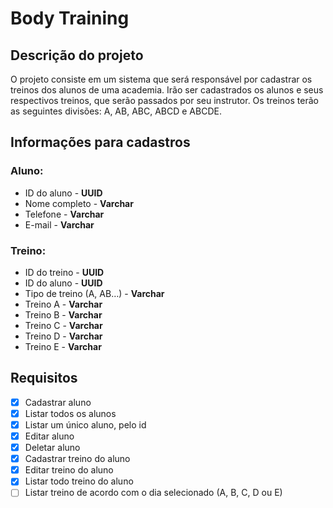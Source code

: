 # Body Training

## Descrição do projeto

O projeto consiste em um sistema que será responsável por cadastrar os treinos dos alunos de uma academia. Irão ser cadastrados os alunos e seus respectivos treinos, que serão passados por seu instrutor. Os treinos terão as seguintes divisões: A, AB, ABC, ABCD e ABCDE.

## Informações para cadastros

### Aluno:

- ID do aluno - **UUID**
- Nome completo - **Varchar**
- Telefone - **Varchar**
- E-mail - **Varchar**

### Treino:

- ID do treino - **UUID**
- ID do aluno - **UUID**
- Tipo de treino (A, AB…) - **Varchar**
- Treino A - **Varchar**
- Treino B - **Varchar**
- Treino C - **Varchar**
- Treino D - **Varchar**
- Treino E - **Varchar**

## Requisitos

- [x]  Cadastrar aluno
- [x]  Listar todos os alunos
- [x]  Listar um único aluno, pelo id
- [x]  Editar aluno
- [x]  Deletar aluno
- [x]  Cadastrar treino do aluno
- [x]  Editar treino do aluno
- [x]  Listar todo treino do aluno
- [ ]  Listar treino de acordo com o dia selecionado (A, B, C, D ou E)
